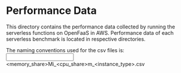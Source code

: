 # Performance Data
This directory contains the performance data collected by running the serverless functions on OpenFaaS in AWS.
Performance data of each serverless benchmark is located in respective directories. 

The naming conventions used for the csv files is: 
<benchmark>_<input>_<memory_share>Mi_<cpu_share>m_<instance_type>.csv

